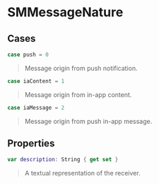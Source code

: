 # SMMessageNature

>

## Cases
```swift
case push = 0
```

>Message origin from push notification.

```swift
case iaContent = 1
```

>Message origin from in-app content.

```swift
case iaMessage = 2
```

>Message origin from push in-app message.

## Properties
```swift
var description: String { get set }
```

>A textual representation of the receiver.
